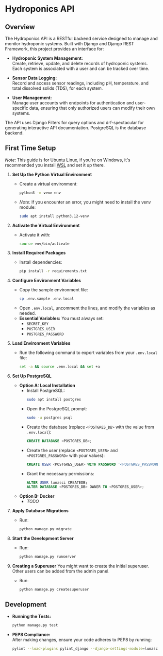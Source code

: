 # Hydroponics API

## Overview

The Hydroponics API is a RESTful backend service designed to manage and monitor hydroponic systems. Built with Django and Django REST Framework, this project provides an interface for:

- **Hydroponic System Management:**  
  Create, retrieve, update, and delete records of hydroponic systems. Each system is associated with a user and can be tracked over time.

- **Sensor Data Logging:**  
  Record and access sensor readings, including pH, temperature, and total dissolved solids (TDS), for each system.

- **User Management:**  
  Manage user accounts with endpoints for authentication and user-specific data, ensuring that only authorized users can modify their own systems.

The API uses Django Filters for query options and drf-spectacular for generating interactive API documentation. PostgreSQL is the database backend.

## First Time Setup
*Note*: This guide is for Ubuntu Linux, if you're on Windows, it's recommended you install [WSL](https://learn.microsoft.com/en-us/windows/wsl/install) and set it up there.

1. **Set Up the Python Virtual Environment**
   - Create a virtual environment:
     ```bash
     python3 -m venv env
     ```
   - *Note:* If you encounter an error, you might need to install the venv module:
     ```bash
     sudo apt install python3.12-venv
     ```

2. **Activate the Virtual Environment**
   - Activate it with:
     ```bash
     source env/bin/activate
     ```

3. **Install Required Packages**
   - Install dependencies:
     ```bash
     pip install -r requirements.txt
     ```

4. **Configure Environment Variables**
   - Copy the sample environment file:
     ```bash
     cp .env.sample .env.local
     ```
   - Open `.env.local`, uncomment the lines, and modify the variables as needed.
   - **Essential Variables:** You must always set:
     - `SECRET_KEY`
     - `POSTGRES_USER`
     - `POSTGRES_PASSWORD`

5. **Load Environment Variables**
   - Run the following command to export variables from your `.env.local` file:
     ```bash
     set -a && source .env.local && set +a
     ```

6. **Set Up PostgreSQL**
   - **Option A: Local Installation**
     - Install PostgreSQL:
       ```bash
       sudo apt install postgres
       ```
     - Open the PostgreSQL prompt:
       ```bash
       sudo -u postgres psql
       ```
     - Create the database (replace `<POSTGRES_DB>` with the value from `.env.local`):
       ```sql
       CREATE DATABASE <POSTGRES_DB>;
       ```
     - Create the user (replace `<POSTGRES_USER>` and `<POSTGRES_PASSWORD>` with your values):
       ```sql
       CREATE USER <POSTGRES_USER> WITH PASSWORD '<POSTGRES_PASSWORD>';
       ```
     - Grant the necessary permissions:
       ```sql
       ALTER USER lunasci CREATEDB;
       ALTER DATABASE <POSTGRES_DB> OWNER TO <POSTGRES_USER>;
       ```
   - **Option B: Docker**
     - *TODO*

7. **Apply Database Migrations**
   - Run:
     ```bash
     python manage.py migrate
     ```

8. **Start the Development Server**
   - Run:
     ```bash
     python manage.py runserver
     ```

9. **Creating a Superuser**
  You might want to create the initial superuser.
  Other users can be added from the admin panel.
   - Run:
     ```bash
     python manage.py createsuperuser
     ```

## Development

- **Running the Tests:**  
  ```bash
  python manage.py test
  ```

- **PEP8 Compliance:**  
  After making changes, ensure your code adheres to PEP8 by running:
  ```bash
  pylint --load-plugins pylint_django --django-settings-module=lunasci.settings lunasci/settings.py
  ```